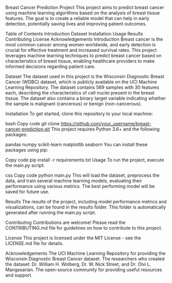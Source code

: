 Breast Cancer Prediction Project
This project aims to predict breast cancer using machine learning algorithms based on the analysis of breast tissue features. The goal is to create a reliable model that can help in early detection, potentially saving lives and improving patient outcomes.

Table of Contents
Introduction
Dataset
Installation
Usage
Results
Contributing
License
Acknowledgements
Introduction
Breast cancer is the most common cancer among women worldwide, and early detection is crucial for effective treatment and increased survival rates. This project leverages machine learning techniques to predict breast cancer based on characteristics of breast tissue, enabling healthcare providers to make informed decisions regarding patient care.

Dataset
The dataset used in this project is the Wisconsin Diagnostic Breast Cancer (WDBC) dataset, which is publicly available on the UCI Machine Learning Repository. The dataset contains 569 samples with 30 features each, describing the characteristics of cell nuclei present in the breast tissue. The dataset also contains a binary target variable indicating whether the sample is malignant (cancerous) or benign (non-cancerous).

Installation
To get started, clone this repository to your local machine:

bash
Copy code
git clone https://github.com/your_username/breast-cancer-prediction.git
This project requires Python 3.6+ and the following packages:

pandas
numpy
scikit-learn
matplotlib
seaborn
You can install these packages using pip:

Copy code
pip install -r requirements.txt
Usage
To run the project, execute the main.py script:

css
Copy code
python main.py
This will load the dataset, preprocess the data, and train several machine learning models, evaluating their performance using various metrics. The best performing model will be saved for future use.

Results
The results of the project, including model performance metrics and visualizations, can be found in the results folder. This folder is automatically generated after running the main.py script.

Contributing
Contributions are welcome! Please read the CONTRIBUTING.md file for guidelines on how to contribute to this project.

License
This project is licensed under the MIT License - see the LICENSE.md file for details.

Acknowledgements
The UCI Machine Learning Repository for providing the Wisconsin Diagnostic Breast Cancer dataset.
The researchers who created the dataset: Dr. William H. Wolberg, Dr. W. Nick Street, and Dr. Olvi L. Mangasarian.
The open-source community for providing useful resources and support.
